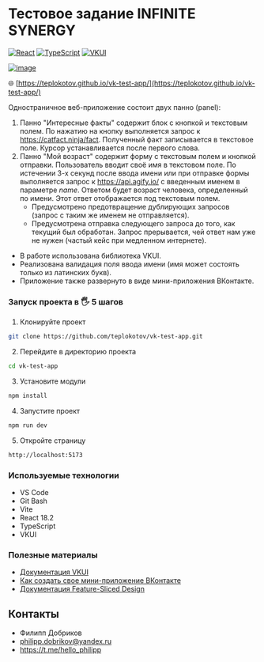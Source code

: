 # Тестовое задание INFINITE SYNERGY
[![React](https://img.shields.io/badge/react-%2320232a.svg?style=for-the-badge&logo=react&logoColor=%2361DAFB)](https://react.dev/)
[![TypeScript](https://img.shields.io/badge/typescript-%23007ACC.svg?style=for-the-badge&logo=typescript&logoColor=white)](https://www.typescriptlang.org/)
[![VKUI](https://img.shields.io/badge/vkui-%23007ACC.svg?style=for-the-badge&logo=vkui&logoColor=white)](https://vkcom.github.io/VKUI/)

[![image]()](https://teplokotov.github.io/is-test-app/)

🌐 [https://teplokotov.github.io/vk-test-app/](https://teplokotov.github.io/vk-test-app/)

Одностраничное веб-приложение состоит двух панно (panel):

<ol>
	<li>Панно "Интересные факты" содержит блок с кнопкой и текстовым полем. По нажатию на кнопку выполняется запрос к <a href="https://catfact.ninja/fact" target="_blank">https://catfact.ninja/fact</a>. Полученный факт записывается в текстовое поле. Курсор устанавливается после первого слова.</li>
	<li>Панно "Мой возраст" содержит форму с текстовым полем и кнопкой отправки. Пользователь вводит своё имя в текстовом поле. По истечении 3-х секунд после ввода имени или при отправке формы выполняется запрос к <a href="https://api.agify.io/" target="_blank">https://api.agify.io/</a> с введенным именем в параметре <em>name</em>. Ответом будет возраст человека, определенный по имени. Этот ответ отображается под текстовым полем.<br>
	<ul>
		<li>Предусмотрено предотвращение дублирующих запросов (запрос с таким же именем не отправляется).</li>
		<li>Предусмотрена отправка следующего запроса до того, как текущий был обработан. Запрос прерывается, чей ответ нам уже не нужен (частый кейс при медленном интернете).</li>
	</ul>
	</li>
</ol>

<ul>
	<li>В работе использована библиотека VKUI.</li>
	<li>Реализована валидация поля ввода имени (имя может состоять только из латинских букв).</li>
	<li>Приложение также развернуто в виде мини-приложения ВКонтакте.</li>
</ul>

### Запуск проекта в 🖐 5 шагов
1. Клонируйте проект
```bash
git clone https://github.com/teplokotov/vk-test-app.git
```
2. Перейдите в директорию проекта
```bash
cd vk-test-app
```
3. Установите модули
```bash
npm install
```
4. Запустите проект
```bash
npm run dev
```
5. Откройте страницу
```bash
http://localhost:5173
```

### Используемые технологии
- VS Code
- Git Bash
- Vite
- React 18.2
- TypeScript
- VKUI

### Полезные материалы

- <a href="https://vkcom.github.io/VKUI/">Документация VKUI</a>
- <a href="https://dev.vk.com/ru/mini-apps/getting-started">Как создать свое мини-приложение ВКонтакте</a>
- <a href="https://feature-sliced.design/ru/">Документация Feature-Sliced Design</a>

## Контакты
- Филипп Добриков
- philipp.dobrikov@yandex.ru
- https://t.me/hello_philipp
